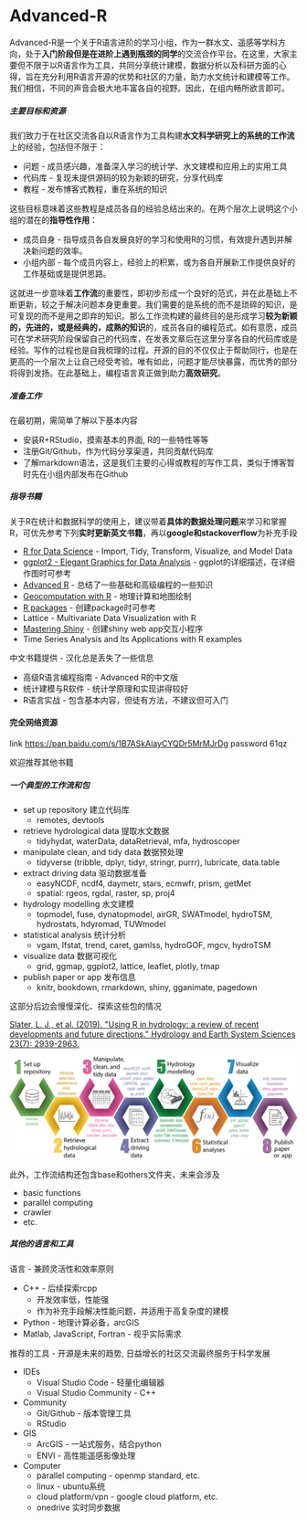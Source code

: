 # Advanced-R
Advanced-R是一个关于R语言进阶的学习小组，作为一群水文、遥感等学科方向，处于**入门阶段但是在进阶上遇到瓶颈的同学**的交流合作平台。在这里，大家主要但不限于以R语言作为工具，共同分享统计建模，数据分析以及科研方面的心得，旨在充分利用R语言开源的优势和社区的力量，助力水文统计和建模等工作。我们相信，不同的声音会极大地丰富各自的视野。因此，在组内畅所欲言即可。

##### 主要目标和资源

我们致力于在社区交流各自以R语言作为工具构建**水文科学研究上的系统的工作流**上的经验，包括但不限于：

- 问题 - 成员感兴趣，准备深入学习的统计学、水文建模和应用上的实用工具
- 代码库 - 复现未提供源码的较为新颖的研究，分享代码库
- 教程 - 发布博客式教程，重在系统的知识

这些目标意味着这些教程是成员各自的经验总结出来的。在两个层次上说明这个小组的潜在的**指导性作用**：

* 成员自身 - 指导成员各自发展良好的学习和使用R的习惯，有效提升遇到并解决新问题的效率。
* 小组内部 - 每个成员内容上，经验上的积累，或为各自开展新工作提供良好的工作基础或是提供思路。

这就进一步意味着**工作流**的重要性，即初步形成一个良好的范式，并在此基础上不断更新，较之于解决问题本身更重要。我们需要的是系统的而不是琐碎的知识，是可复现的而不是用之即弃的知识。那么工作流构建的最终目的是形成学习**较为新颖的，先进的，或是经典的，成熟的知识**的，成员各自的编程范式。如有意愿，成员可在学术研究阶段保留自己的代码库，在发表文章后在这里分享各自的代码库或是经验。写作的过程也是自我梳理的过程。开源的目的不仅仅止于帮助同行，也是在更高的一个层次上让自己经受考验。唯有如此，问题才能尽快暴露，而优秀的部分将得到发扬。在此基础上，编程语言真正做到助力**高效研究**。

##### 准备工作

在最初期，需简单了解以下基本内容

- 安装R+RStudio，摸索基本的界面, R的一些特性等等
- 注册Git/Github，作为代码分享渠道，共同贡献代码库
- 了解markdown语法，这是我们主要的心得或教程的写作工具，类似于博客暂时先在小组内部发布在Github

##### 指导书籍

关于R在统计和数据科学的使用上，建议带着**具体的数据处理问题**来学习和掌握R，可优先参考下列**实时更新英文书籍**，再以**google和stackoverflow**为补充手段

- [R for Data Science](<https://r4ds.had.co.nz/>) - Import, Tidy, Transform, Visualize, and Model Data
- [ggplot2 - Elegant Graphics for Data Analysis](<https://ggplot2-book.org/>) - ggplot的详细描述，在详细作图时可参考
- [Advanced R](<https://adv-r.hadley.nz/>) - 总结了一些基础和高级编程的一些知识
- [Geocomputation with R](<https://geocompr.robinlovelace.net/>) - 地理计算和地图绘制
- [R packages](<http://r-pkgs.had.co.nz/>) - 创建package时可参考
- Lattice - Multivariate Data Visualization with R
- [Mastering Shiny](<https://mastering-shiny.org/>) - 创建shiny web app交互小程序
- Time Series Analysis and Its Applications with R examples

中文书籍提供 - 汉化总是丢失了一些信息

- 高级R语言编程指南 - Advanced R的中文版
- 统计建模与R软件 - 统计学原理和实现讲得较好
- R语言实战 - 包含基本内容，但徒有方法，不建议但可入门

#### 完全网络资源
link https://pan.baidu.com/s/1B7ASkAiayCYQDr5MrMJrDg
password  61qz

欢迎推荐其他书籍 

##### 一个典型的工作流和包

- set up repository  建立代码库
  - remotes, devtools
- retrieve hydrological data 提取水文数据
  - tidyhydat, waterData, dataRetrieval, mfa, hydroscoper
- manipulate clean, and tidy data 数据预处理
  - tidyverse (tribble, dplyr, tidyr, stringr, purrr), lubricate, data.table
- extract driving data 驱动数据准备
  - easyNCDF, ncdf4, daymetr, stars, ecmwfr, prism, getMet
  - spatial: rgeos, rgdal, raster, sp, proj4
- hydrology modelling 水文建模
  - topmodel, fuse, dynatopmodel, airGR, SWATmodel, hydroTSM, hydrostats, hdyromad, TUWmodel
- statistical analysis 统计分析
  - vgam, lfstat, trend, caret, gamlss, hydroGOF, mgcv, hydroTSM
- visualize data 数据可视化
  - grid, ggmap, ggplot2, lattice, leaflet, plotly, tmap
- publish paper or app 发布信息
  - knitr, bookdown, rmarkdown, shiny, gganimate, pagedown

这部分后边会慢慢深化、探索这些包的情况

[Slater, L. J., et al. (2019). "Using R in hydrology: a review of recent developments and future directions." Hydrology and Earth System Sciences 23(7): 2939-2963.](<https://www.hydrol-earth-syst-sci.net/23/2939/2019/>)

![workflow](/image/workflow.png)

此外，工作流结构还包含base和others文件夹，未来会涉及

* basic functions
* parallel computing 
* crawler
* etc.

##### 其他的语言和工具

语言 - 兼顾灵活性和效率原则

- C++ - 后续探索rcpp
  - 开发效率低，性能强
  - 作为补充手段解决性能问题，并适用于高复杂度的建模
- Python - 地理计算必备，arcGIS
- Matlab, JavaScript, Fortran - 视乎实际需求

推荐的工具 - 开源是未来的趋势, 日益增长的社区交流最终服务于科学发展

- IDEs
  - Visual Studio Code - 轻量化编辑器
  - Visual Studio Community - C++
- Community 
  - Git/Github - 版本管理工具
  - RStudio 
- GIS
  - ArcGIS -  一站式服务，结合python
  - ENVI - 高性能遥感影像处理
- Computer
  - parallel computing - openmp standard, etc.
  - linux - ubuntu系统
  - cloud platform/vpn - google cloud platform, etc. 
  - onedrive 实时同步数据
